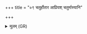 +++
title = "०९ चतुर्होतार आप्रियश् चतुर्मास्यानि"

+++
<details><summary>मूलम् (GR)</summary>

चतुर्होतार आप्रियश्  
चतुर्मास्यानि निविदः ।  
उच्छिष्टे यज्ञा होत्राश् च  
पशुबन्धास् तद् इष्टयः ॥
</details>